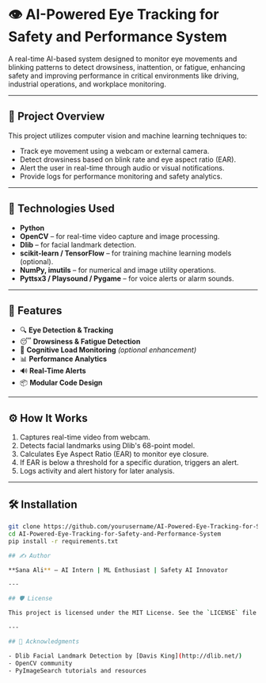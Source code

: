 # 👁️ AI-Powered Eye Tracking for Safety and Performance System

A real-time AI-based system designed to monitor eye movements and blinking patterns to detect drowsiness, inattention, or fatigue, enhancing safety and improving performance in critical environments like driving, industrial operations, and workplace monitoring.

---

## 🚀 Project Overview

This project utilizes computer vision and machine learning techniques to:

- Track eye movement using a webcam or external camera.
- Detect drowsiness based on blink rate and eye aspect ratio (EAR).
- Alert the user in real-time through audio or visual notifications.
- Provide logs for performance monitoring and safety analytics.

---

## 🧠 Technologies Used

- **Python**
- **OpenCV** – for real-time video capture and image processing.
- **Dlib** – for facial landmark detection.
- **scikit-learn / TensorFlow** – for training machine learning models (optional).
- **NumPy, imutils** – for numerical and image utility operations.
- **Pyttsx3 / Playsound / Pygame** – for voice alerts or alarm sounds.

---

## 📁 Features

- 🔍 **Eye Detection & Tracking**
- 😴 **Drowsiness & Fatigue Detection**
- 🧠 **Cognitive Load Monitoring** *(optional enhancement)*
- 📊 **Performance Analytics**
- 🔊 **Real-Time Alerts**
- 📦 **Modular Code Design**

---

## ⚙️ How It Works

1. Captures real-time video from webcam.
2. Detects facial landmarks using Dlib's 68-point model.
3. Calculates Eye Aspect Ratio (EAR) to monitor eye closure.
4. If EAR is below a threshold for a specific duration, triggers an alert.
5. Logs activity and alert history for later analysis.

---

## 🛠️ Installation

```bash
git clone https://github.com/yourusername/AI-Powered-Eye-Tracking-for-Safety-and-Performance-System.git
cd AI-Powered-Eye-Tracking-for-Safety-and-Performance-System
pip install -r requirements.txt

## ✍️ Author

**Sana Ali** – AI Intern | ML Enthusiast | Safety AI Innovator

---

## 🛡️ License

This project is licensed under the MIT License. See the `LICENSE` file for details.

---

## 🙌 Acknowledgments

- Dlib Facial Landmark Detection by [Davis King](http://dlib.net/)
- OpenCV community
- PyImageSearch tutorials and resources



